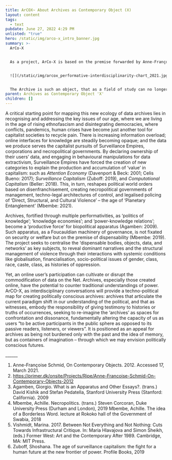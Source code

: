 ```yaml
---
title: ArCOX~ About Archives as Contemporary Object (X)
layout: content
tags:
  - text
pubdate: June 27, 2022 4:29 PM
unlisted: "true"
hero: /static/img/arco-x_intro_banner.jpg
summary: >-
  ArCo-X


  As a project, ArCo-X is based on the premise forwarded by Anne-Françoise Schmid, who claims that “today we are faced with objects that are, at once, acts of aggression and choreographed performances and technological simulations and training exercises. We have to find a new way to describe such objects; in a certain sense, they exist in a properly interdisciplinary or non-disciplinary place, a place described by the points at which they become unknown to each discipline. (schmid: 2021) 


  ![](/static/img/arcox_performative-interdisciplinarity-chart_2021.jpg)


  The Archive is such an object, that as a field of study can no longer neatly fit within its own domain. Despite a division into various sub-disciplines, there still exist too many gaps through which a comprehensive and contemporary understanding of archives elude us.
parent: Archives as Contemporary Object 'X'
children: []
---
```

A critical starting point for mapping this new ecology of data archives lies in recognising and addressing the key issues of our age, where we are living in the age of rising ethnofascism and disintegrating democracies, where conflicts, pandemics, human crises have become just another tool for capitalist societies to recycle pain. There is increasing information overload; online interfaces for knowledge are steadily becoming opaque; and the data we produce serves the capitalist pursuits of Surveillance Empires, corporations and necropolitical governments. By declaring ownership of their users’ data, and engaging in behavioural manipulations for data extractivism, Surveillance Empires have forced the creation of new categories to explain the production and accumulation of ‘value’ in capitalism: such as *Attention Economy* (Davenport & Beck: 2001; Celis Bueno: 2017); *Surveillance Capitalism* (Zuboff: 2019), and *Computational Capitalism* (Beller: 2018). This, in turn, reshapes political world orders based on disenfranchisement, creating necropolitical governments of management, techno-legal architectures of control, and legalised policing of ‘Direct, Structural, and Cultural Violence’ – the age of ‘Planetary Entanglement’ (Mbembe: 2021).

Archives, fortified through multiple performativities, as ‘politics of knowledge’; ‘knowledge economies’; and ‘power-knowledge relations’; become a ‘productive force’ for biopolitical apparatus (Agamben: 2009). Such apparatus, as a Foucauldian machinery of governance, is not fixated on security or welfare but on the premise of dispensability (Mbembe: 2019). The project seeks to centralise the ‘dispensable bodies, objects, data, and networks’ as key subjects, to reveal dominant narratives and the structural management of violence through their interactions with systemic conditions like globalisation, financialisation, socio-political issues of gender, class, race, caste, class, as histories of oppression.

Yet, an online user’s participation can cultivate or disrupt the commodification of data on the Net. Archives, especially those created online, have the potential to counter traditional understandings of power. ArCO-X, as interdisciplinary conversations will provide a techno-political map for creating politically conscious archives: archives that articulate the current paradigm shift in our understanding of the political, and that as witnesses, embody the responsibility of giving testimony to histories or truths of occurrences, seeking to re-imagine the ‘archives’ as spaces for confrontation and dissonance, fundamentally altering the capacity of us as users “to be active participants in the public sphere as opposed to its passive readers, listeners, or viewers”. It is positioned as an appeal for archives as being not burdened only with the past and the idea of memory, but as containers of imagination – through which we may envision politically conscious futures.

\_\_\_\_\_\_

1. Anne-Françoise Schmid, On Contemporary Objects. 2012. Accessed 17, March 2021.
2. https://primer.dk/onsite/Projects/Ripe/Anne-Francoise-Schmid-On-Contemporary-Objects-2012
3. Agamben, Giorgio. What is an Apparatus and Other Essays?. (trans.) David Kishik and Stefan Pedatella, Stanford University Press (Stanford: California). 2009
4. Mbembe, Achille. Necropolitics. (trans.) Steven Corcoran, Duke University Press (Durham and London), 2019 Mbembe, Achille. The idea of a Borderless Word. lecture at Rokoko hall of the Government of Swabia, 2018
5. Vishmidt, Marina. 2017. Between Not Everything and Not Nothing: Cuts Towards Infrastructural Critique. In: Maria Hlavajova and Simon Sheikh, (eds.) Former West: Art and the Contemporary After 1989. Cambridge, MA: MIT Press.
6. Zuboff, Shoshana. The age of surveillance capitalism: the fight for a human future at the new frontier of power. Profile Books, 2019